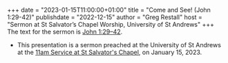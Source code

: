 +++
date = "2023-01-15T11:00:00+01:00"
title = "Come and See! (John 1:29-42)"
publishdate = "2022-12-15"
author = "Greg Restall"
host = "Sermon at St Salvator’s Chapel Worship, University of St Andrews"
+++
The text for the sermon is [John 1:29&ndash;42](http://bible.oremus.org/?ql=539671111).


* This presentation is a sermon preached at the University of St Andrews at the [11am Service at St Salvator's Chapel](https://sermons.wp.st-andrews.ac.uk/candlemas-2022-23/), on January 15, 2023.


